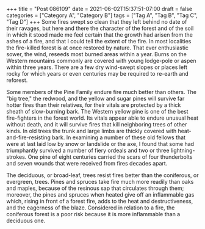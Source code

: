 +++
title = "Post 086109"
date = 2021-06-02T15:37:51-07:00
draft = false
categories = ["Category A", "Category B"]
tags = ["Tag A", "Tag B", "Tag C", "Tag D"]
+++
Some fires swept so clean that they left behind no date of their ravages, but here and there the character of the forest and of the soil in which it stood made me feel certain that the growth had arisen from the ashes of a fire, and that I could tell the extent of the fire. In most localities the fire-killed forest is at once restored by nature. That ever enthusiastic sower, the wind, reseeds most burned areas within a year. Burns on the Western mountains commonly are covered with young lodge-pole or aspen within three years. There are a few dry wind-swept slopes or places left rocky for which years or even centuries may be required to re-earth and reforest.

Some members of the Pine Family endure fire much better than others. The "big tree," the redwood, and the yellow and sugar pines will survive far hotter fires than their relatives, for their vitals are protected by a thick sheath of slow-burning bark. The Western yellow pine is one of the best fire-fighters in the forest world. Its vitals appear able to endure unusual heat without death, and it will survive fires that kill neighboring trees of other kinds. In old trees the trunk and large limbs are thickly covered with heat-and-fire-resisting bark. In examining a number of these old fellows that were at last laid low by snow or landslide or the axe, I found that some had triumphantly survived a number of fiery ordeals and two or three lightning-strokes. One pine of eight centuries carried the scars of four thunderbolts and seven wounds that were received from fires decades apart.

The deciduous, or broad-leaf, trees resist fires better than the coniferous, or evergreen, trees. Pines and spruces take fire much more readily than oaks and maples, because of the resinous sap that circulates through them; moreover, the pines and spruces when heated give off an inflammable gas which, rising in front of a forest fire, adds to the heat and destructiveness, and the eagerness of the blaze. Considered in relation to a fire, the coniferous forest is a poor risk because it is more inflammable than a deciduous one.
